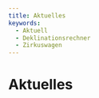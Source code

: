 ```yaml
---
title: Aktuelles
keywords:
  - Aktuell
  - Deklinationsrechner
  - Zirkuswagen
---
```


# Aktuelles

